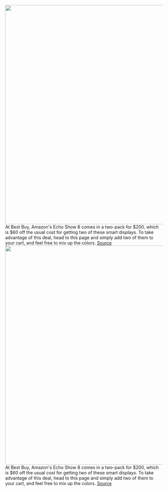 <img src='https://cdn.vox-cdn.com/thumbor/7UTAVvQzjpVyslqoeJnPQxnny_Y=/0x0:2040x1360/1200x800/filters:focal(638x533:964x859)/cdn.vox-cdn.com/uploads/chorus_image/image/66574294/dseifert_191123_3810_0001.0.jpg' width='700px' /><br/>
At Best Buy, Amazon's Echo Show 8 comes in a two-pack for $200, which is $60 off the usual cost for getting two of these smart displays. To take advantage of this deal, head to this page and simply add two of them to your cart, and feel free to mix up the colors.
<a href='https://www.theverge.com/good-deals/2020/3/30/21199496/amazon-echo-show-8-smart-display-deal-video-games-target-best-buy-sale'> Source <a/><img src='https://cdn.vox-cdn.com/thumbor/7UTAVvQzjpVyslqoeJnPQxnny_Y=/0x0:2040x1360/1200x800/filters:focal(638x533:964x859)/cdn.vox-cdn.com/uploads/chorus_image/image/66574294/dseifert_191123_3810_0001.0.jpg' width='700px' /><br/>
At Best Buy, Amazon's Echo Show 8 comes in a two-pack for $200, which is $60 off the usual cost for getting two of these smart displays. To take advantage of this deal, head to this page and simply add two of them to your cart, and feel free to mix up the colors.
<a href='https://www.theverge.com/good-deals/2020/3/30/21199496/amazon-echo-show-8-smart-display-deal-video-games-target-best-buy-sale'> Source <a/>